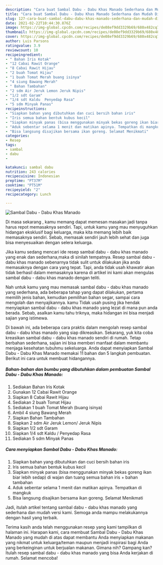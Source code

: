 ```yaml
---
description: "Cara buat Sambal Dabu - Dabu Khas Manado Sederhana dan Mudah Dibuat"
title: "Cara buat Sambal Dabu - Dabu Khas Manado Sederhana dan Mudah Dibuat"
slug: 127-cara-buat-sambal-dabu-dabu-khas-manado-sederhana-dan-mudah-dibuat
date: 2021-02-22T10:44:30.876Z
image: https://img-global.cpcdn.com/recipes/de08ef9dd3329b69/680x482cq70/sambal-dabu-dabu-khas-manado-foto-resep-utama.jpg
thumbnail: https://img-global.cpcdn.com/recipes/de08ef9dd3329b69/680x482cq70/sambal-dabu-dabu-khas-manado-foto-resep-utama.jpg
cover: https://img-global.cpcdn.com/recipes/de08ef9dd3329b69/680x482cq70/sambal-dabu-dabu-khas-manado-foto-resep-utama.jpg
author: Luis Parsons
ratingvalue: 3.9
reviewcount: 10
recipeingredient:
- " Bahan Iris Kotak"
- "12 Cabai Rawit Orange"
- "8 Cabai Rawit Hijau"
- "2 buah Tomat Hijau"
- "1 buah Tomat Merah buang isinya"
- "4 siung Bawang Merah"
- " Bahan Tambahan"
- "2 sdm Air Jeruk Lemon Jeruk Nipis"
- "1/2 sdt Garam"
- "1/4 sdt Kaldu  Penyedap Rasa"
- "5 sdm Minyak Panas"
recipeinstructions:
- "Siapkan bahan yang dibutuhkan dan cuci bersih bahan iris"
- "Iris semua bahan bentuk kubus kecil"
- "Siapkan minyak panas (bisa menggunakan minyak bekas goreng ikan biar lebih sedap) di wajan dan tuang semua bahan iris + bahan tambahan"
- "Aduk sebentar selama 1 menit dan matikan apinya. Tempatkan di mangkuk"
- "Bisa langsung disajikan bersama ikan goreng. Selamat Menikmati"
categories:
- Resep
tags:
- sambal
- dabu
- 

katakunci: sambal dabu  
nutrition: 243 calories
recipecuisine: Indonesian
preptime: "PT37M"
cooktime: "PT51M"
recipeyield: "2"
recipecategory: Lunch

---
```



![Sambal Dabu - Dabu Khas Manado](https://img-global.cpcdn.com/recipes/de08ef9dd3329b69/680x482cq70/sambal-dabu-dabu-khas-manado-foto-resep-utama.jpg)

Di masa  sekarang , kamu memang dapat memesan masakan jadi tanpa harus repot memasaknya sendiri. Tapi, untuk kamu yang mau menyuguhkan hidangan eksklusif bagi keluarga, maka kita memang lebih baik memasaknya sendiri. Sebab, memasak sendiri jauh lebih sehat dan juga bisa menyesuaikan dengan selera keluarga.

Jika kamu sedang mencari ide resep sambal dabu - dabu khas manado yang enak dan sederhana,maka di sinilah tempatnya. Resep sambal dabu - dabu khas manado  sebenarnya tidak sulit untuk dilakukan jika anda memasaknya dengan cara yang tepat. Tapi, anda tidak usah khawatir akan tidak berhasil dalam memasaknya 
karena di artikel ini kami akan mengulas sambal dabu - dabu khas manado dengan teliti.  



Nah untuk kamu yang mau memasak sambal dabu - dabu khas manado yang sederhana, ada beberapa tahap yang dapat dilakukan, pertama memilih jenis bahan, kemudian pemilihan bahan segar, sampai cara mengolah dan menyajikannya. kamu Tidak usah pusing jika hendak menyiapkan sambal dabu - dabu khas manado yang lezat di mana pun anda berada. Sebab, asalkan kamu  tahu triknya, maka hidangan ini bisa menjadi sajian yang istimewa.

Di bawah ini, ada beberapa cara praktis  dalam mengolah resep sambal dabu - dabu khas manado yang siap dikreasikan. Sekarang, yuk kita coba kreasikan sambal dabu - dabu khas manado sendiri di rumah. Tetap berbahan sederhana, sajian ini bisa memberi manfaat dalam membantu menjaga kesehatan tubuhmu sekeluarga. Anda dapat menyiapkan Sambal Dabu - Dabu Khas Manado memakai 11 bahan dan 5 langkah pembuatan. Berikut ini cara untuk membuat hidangannya.

<!--inarticleads1-->

##### Bahan-bahan dan bumbu yang dibutuhkan dalam pembuatan Sambal Dabu - Dabu Khas Manado:

1. Sediakan  Bahan Iris Kotak
1. Gunakan 12 Cabai Rawit Orange
1. Siapkan 8 Cabai Rawit Hijau
1. Sediakan 2 buah Tomat Hijau
1. Sediakan 1 buah Tomat Merah (buang isinya)
1. Ambil 4 siung Bawang Merah
1. Siapkan  Bahan Tambahan
1. Siapkan 2 sdm Air Jeruk Lemon/ Jeruk Nipis
1. Siapkan 1/2 sdt Garam
1. Siapkan 1/4 sdt Kaldu / Penyedap Rasa
1. Sediakan 5 sdm Minyak Panas




<!--inarticleads2-->

##### Cara menyiapkan Sambal Dabu - Dabu Khas Manado:

1. Siapkan bahan yang dibutuhkan dan cuci bersih bahan iris
1. Iris semua bahan bentuk kubus kecil
1. Siapkan minyak panas (bisa menggunakan minyak bekas goreng ikan biar lebih sedap) di wajan dan tuang semua bahan iris + bahan tambahan
1. Aduk sebentar selama 1 menit dan matikan apinya. Tempatkan di mangkuk
1. Bisa langsung disajikan bersama ikan goreng. Selamat Menikmati




Jadi, itulah artikel tentang  sambal dabu - dabu khas manado  yang sederhana dan mudah versi kami. Semoga anda mampu melakukannya dengan hasil yang terbaik. 

Terima kasih anda telah menggunakan resep yang kami tampilkan di halaman ini. Harapan kami, cara membuat  Sambal Dabu - Dabu Khas Manado yang mudah di atas dapat membantu Anda menyiapkan makanan yang nikmat untuk keluarga/teman maupun menjadi inspirasi bagi Anda yang berkeinginan untuk berjualan makanan. Gimana nih? Gampang kan? Itulah resep sambal dabu - dabu khas manado yang bisa Anda kerjakan di rumah. Selamat mencoba!

